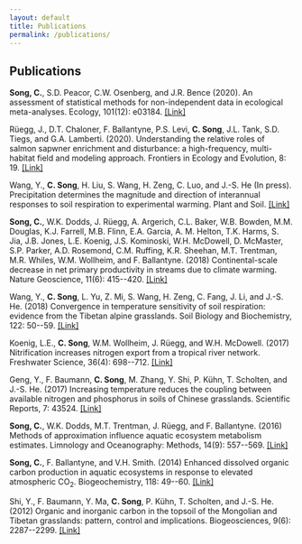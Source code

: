 ```yaml
---
layout: default
title: Publications
permalink: /publications/
---
```


## Publications 

**Song, C.**, S.D. Peacor, C.W. Osenberg, and J.R. Bence (2020). An assessment of statistical methods for non-independent data in ecological meta-analyses. Ecology, 101(12): e03184. [[Link]](https://esajournals.onlinelibrary.wiley.com/doi/abs/10.1002/ecy.3184)

Rüegg, J., D.T. Chaloner, F. Ballantyne, P.S. Levi, **C. Song**, J.L. Tank, S.D. Tiegs, and G.A. Lamberti. (2020). Understanding the relative roles of salmon sapwner enrichment and disturbance: a high-frequency, multi-habitat field and modeling approach. Frontiers in Ecology and Evolution, 8: 19. [[Link]](https://www.frontiersin.org/articles/10.3389/fevo.2020.00019/full)

Wang, Y., **C. Song**, H. Liu, S. Wang, H. Zeng, C. Luo, and J.-S. He (In press). Precipitation determines the magnitude and direction of interannual responses to soil respiration to experimental warming. Plant and Soil. [[Link]](https://link.springer.com/article/10.1007/s11104-020-04438-y)

**Song, C.**, W.K. Dodds, J. Rüegg, A. Argerich, C.L. Baker, W.B. Bowden, M.M. Douglas, K.J. Farrell, M.B. Flinn, E.A. Garcia, A. M. Helton, T.K. Harms, S. Jia, J.B. Jones, L.E. Koenig, J.S. Kominoski, W.H. McDowell, D. McMaster, S.P. Parker, A.D. Rosemond, C.M. Ruffing, K.R. Sheehan, M.T. Trentman, M.R. Whiles, W.M. Wollheim, and F. Ballantyne. (2018) Continental-scale decrease in net primary productivity in streams due to climate warming. Nature Geoscience, 11(6): 415--420. [[Link]](https://www.nature.com/articles/s41561-018-0125-5)

Wang, Y., **C. Song**, L. Yu, Z. Mi, S. Wang, H. Zeng, C. Fang, J. Li, and J.-S. He. (2018) Convergence in temperature sensitivity of soil respiration: evidence from the Tibetan alpine grasslands. Soil Biology and Biochemistry, 122: 50--59. [[Link]](https://www.sciencedirect.com/science/article/abs/pii/S003807171830124X)

Koenig, L.E., **C. Song**, W.M. Wollheim, J. Rüegg, and W.H. McDowell. (2017) Nitrification increases nitrogen export from a tropical river network. Freshwater Science, 36(4): 698--712. [[Link]](https://www.journals.uchicago.edu/doi/10.1086/694906)

Geng, Y., F. Baumann, **C. Song**, M. Zhang, Y. Shi, P. Kühn, T. Scholten, and J.-S. He. (2017) Increasing temperature reduces the coupling between available nitrogen and phosphorus in soils of Chinese grasslands. Scientific Reports, 7: 43524. [[Link]](https://www.nature.com/articles/srep43524)

**Song, C.**, W.K. Dodds, M.T. Trentman, J. Rüegg, and F. Ballantyne. (2016) Methods of approximation influence aquatic ecosystem metabolism estimates. Limnology and Oceanography: Methods, 14(9): 557--569. [[Link]](https://aslopubs.onlinelibrary.wiley.com/doi/abs/10.1002/lom3.10112)

**Song, C.**, F. Ballantyne, and V.H. Smith. (2014) Enhanced dissolved organic carbon production in aquatic ecosystems in response to elevated atmospheric CO<sub>2</sub>. Biogeochemistry, 118: 49--60. [[Link]](https://link.springer.com/article/10.1007/s10533-013-9904-7)

Shi, Y., F. Baumann, Y. Ma, **C. Song**, P. Kühn, T. Scholten, and J.-S. He. (2012) Organic and inorganic carbon in the topsoil of the Mongolian and Tibetan grasslands: pattern, control and implications. Biogeosciences, 9(6): 2287--2299. [[Link]](https://www.biogeosciences.net/9/2287/2012/bg-9-2287-2012.html)

